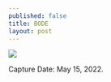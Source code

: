 ```yaml
---
published: false
title: BODE 
layout: post
---
```



![]({{site.baseurl}}/images/IMG_2770-2.jpg)

Capture Date: May 15, 2022.
